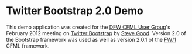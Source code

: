 # Twitter Bootstrap 2.0 Demo

This demo application was created for the [DFW CFML User Group](http://dfwcfml.org/)'s February 2012 meeting on [Twitter Bootstrap](https://twitter.github.com/bootstrap) by [Steve Good](http://stevegood.org/).  Version 2.0 of the Bootstrap framework was used as well as version 2.0.1 of the [FW/1](https://github.com/seancorfield/fw1) CFML framework. 